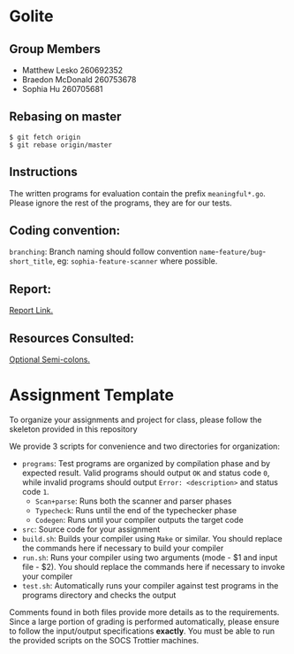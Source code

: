 # Golite

## Group Members
- Matthew Lesko 260692352
- Braedon McDonald 260753678
- Sophia Hu 260705681

## Rebasing on master
```
$ git fetch origin
$ git rebase origin/master
```

## Instructions
The written programs for evaluation contain the prefix `meaningful*.go`. Please ignore the rest of the programs, they are for our tests.

## Coding convention:

`branching`: Branch naming should follow convention `name`-`feature/bug`-`short_title`, eg: `sophia-feature-scanner` where possible.

## Report:

[Report Link.](https://docs.google.com/document/d/1H60gGayERn9IGiQ-lXdMc65WfG8EbcELD4KvlptWegU/edit?usp=sharing)

## Resources Consulted:
[Optional Semi-colons.](https://github.com/comp520/Examples/blob/master/flex%2Bbison/optional-semicolon/tiny.l)

# Assignment Template

To organize your assignments and project for class, please follow the skeleton provided in this repository

We provide 3 scripts for convenience and two directories for organization:

* `programs`: Test programs are organized by compilation phase and by expected result. Valid programs should output `OK` and status code `0`, while invalid programs should output `Error: <description>` and status code `1`.
  * `Scan+parse`: Runs both the scanner and parser phases
  * `Typecheck`: Runs until the end of the typechecker phase
  * `Codegen`: Runs until your compiler outputs the target code
* `src`: Source code for your assignment
* `build.sh`: Builds your compiler using `Make` or similar. You should replace the commands here if necessary to build your compiler
* `run.sh`: Runs your compiler using two arguments (mode - $1 and input file - $2). You should replace the commands here if necessary to invoke your compiler
* `test.sh`: Automatically runs your compiler against test programs in the programs directory and checks the output

Comments found in both files provide more details as to the requirements. Since a large portion of grading is performed automatically, please ensure to follow the input/output specifications **exactly**. You must be able to run the provided scripts on the SOCS Trottier machines.
